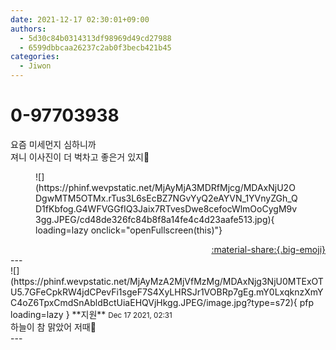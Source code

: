 ```yaml
---
date: 2021-12-17 02:30:01+09:00
authors:
  - 5d30c84b0314313df98969d49cd27988
  - 6599dbbcaa26237c2ab0f3becb421b45
categories:
  - Jiwon
---
```


# 0-97703938

<div class="post-container" markdown="1">
<div class="content-container md-sidebar__scrollwrap" markdown="1">

요즘 미세먼지 심하니까<br>져니 이사진이 더 벅차고 좋은거 있지🥺
<figure markdown="1">
![](https://phinf.wevpstatic.net/MjAyMjA3MDRfMjcg/MDAxNjU2ODgwMTM5OTMx.rTus3L6sEcBZ7NGvYyQ2eAYVN_1YVnyZGh_QD1fKbfog.G4WFVGGfIQ3Jaix7RTvesDwe8cefocWlmOoCygM9v3gg.JPEG/cd48de326fc84b8f8a14fe4c4d23aafe513.jpg){ loading=lazy onclick="openFullscreen(this)"}
</figure>


</div>
</div>

<div style="text-align: right;" markdown="1">
<a href="https://weverse.io/fromis9/fanpost/0-97703938" style="text-align: right;">:material-share:{.big-emoji}</a>
</div>
---

<div class="comments-container md-sidebar__scrollwrap" markdown="1">
<div class="comment" markdown="1">
<div class='id-container' markdown="1">
![](https://phinf.wevpstatic.net/MjAyMzA2MjVfMzMg/MDAxNjg3NjU0MTExOTU5.7GFeCpkRW4jdCPevFi1sgeF7S4XyLHRSJr1VOBRp7gEg.mY0LxqknzXmYC4oZ6TpxCmdSnAbldBctUiaEHQVjHkgg.JPEG/image.jpg?type=s72){ pfp loading=lazy }
**<span class="artist">지원</span>** <small>Dec 17 2021, 02:31</small><br>
</div>
<div class='comment-body' markdown="1">
하늘이 참 맑았어 저때🥺
</div>
</div>
</div>
---
